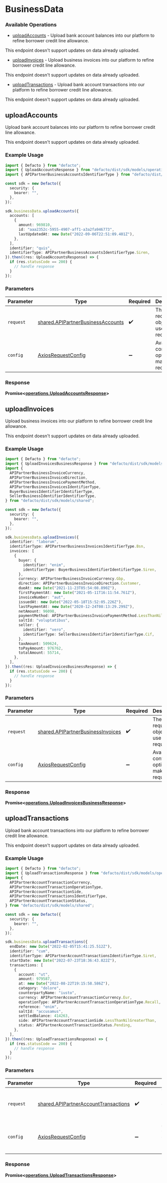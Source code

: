 # BusinessData

### Available Operations

* [uploadAccounts](#uploadaccounts) - 
Upload bank account balances into our platform to refine borrower credit
line allowance.
 
This endpoint doesn't support updates on data already uploaded.

* [uploadInvoices](#uploadinvoices) - 
Upload business invoices into our platform to refine borrower credit
line allowance.

This endpoint doesn't support updates on data already uploaded.

* [uploadTransactions](#uploadtransactions) - 
Upload bank account transactions into our platform to refine borrower
credit line allowance.
  
This endpoint doesn't support updates on data already uploaded.


## uploadAccounts


Upload bank account balances into our platform to refine borrower credit
line allowance.
 
This endpoint doesn't support updates on data already uploaded.


### Example Usage

```typescript
import { Defacto } from "defacto";
import { UploadAccountsResponse } from "defacto/dist/sdk/models/operations";
import { APIPartnerBusinessAccountsIdentifierType } from "defacto/dist/sdk/models/shared";

const sdk = new Defacto({
  security: {
    bearer: "",
  },
});

sdk.businessData.uploadAccounts({
  accounts: [
    {
      amount: 969810,
      id: "aaa2352c-5955-4907-aff1-a3a2fa946773",
      lastUpdatedAt: new Date("2022-09-06T22:51:09.401Z"),
    },
  ],
  identifier: "quis",
  identifierType: APIPartnerBusinessAccountsIdentifierType.Siren,
}).then((res: UploadAccountsResponse) => {
  if (res.statusCode == 200) {
    // handle response
  }
});
```

### Parameters

| Parameter                                                                              | Type                                                                                   | Required                                                                               | Description                                                                            |
| -------------------------------------------------------------------------------------- | -------------------------------------------------------------------------------------- | -------------------------------------------------------------------------------------- | -------------------------------------------------------------------------------------- |
| `request`                                                                              | [shared.APIPartnerBusinessAccounts](../../models/shared/apipartnerbusinessaccounts.md) | :heavy_check_mark:                                                                     | The request object to use for the request.                                             |
| `config`                                                                               | [AxiosRequestConfig](https://axios-http.com/docs/req_config)                           | :heavy_minus_sign:                                                                     | Available config options for making requests.                                          |


### Response

**Promise<[operations.UploadAccountsResponse](../../models/operations/uploadaccountsresponse.md)>**


## uploadInvoices


Upload business invoices into our platform to refine borrower credit
line allowance.

This endpoint doesn't support updates on data already uploaded.


### Example Usage

```typescript
import { Defacto } from "defacto";
import { UploadInvoicesBusinessResponse } from "defacto/dist/sdk/models/operations";
import {
  APIPartnerBusinessInvoiceCurrency,
  APIPartnerBusinessInvoiceDirection,
  APIPartnerBusinessInvoicePaymentMethod,
  APIPartnerBusinessInvoicesIdentifierType,
  BuyerBusinessIdentifierIdentifierType,
  SellerBusinessIdentifierIdentifierType,
} from "defacto/dist/sdk/models/shared";

const sdk = new Defacto({
  security: {
    bearer: "",
  },
});

sdk.businessData.uploadInvoices({
  identifier: "laborum",
  identifierType: APIPartnerBusinessInvoicesIdentifierType.Bsn,
  invoices: [
    {
      buyer: {
        identifier: "enim",
        identifierType: BuyerBusinessIdentifierIdentifierType.Siren,
      },
      currency: APIPartnerBusinessInvoiceCurrency.Gbp,
      direction: APIPartnerBusinessInvoiceDirection.Customer,
      dueAt: new Date("2021-11-23T05:54:08.890Z"),
      firstPaymentAt: new Date("2021-05-11T16:11:54.761Z"),
      invoiceNumber: "aut",
      issuedAt: new Date("2022-05-18T15:52:05.226Z"),
      lastPaymentAt: new Date("2020-12-24T08:13:29.299Z"),
      netAmount: 96098,
      paymentMethod: APIPartnerBusinessInvoicePaymentMethod.LessThanNilGreaterThan,
      saltId: "voluptatibus",
      seller: {
        identifier: "vero",
        identifierType: SellerBusinessIdentifierIdentifierType.Cif,
      },
      taxAmount: 509624,
      toPayAmount: 976762,
      totalAmount: 55714,
    },
  ],
}).then((res: UploadInvoicesBusinessResponse) => {
  if (res.statusCode == 200) {
    // handle response
  }
});
```

### Parameters

| Parameter                                                                              | Type                                                                                   | Required                                                                               | Description                                                                            |
| -------------------------------------------------------------------------------------- | -------------------------------------------------------------------------------------- | -------------------------------------------------------------------------------------- | -------------------------------------------------------------------------------------- |
| `request`                                                                              | [shared.APIPartnerBusinessInvoices](../../models/shared/apipartnerbusinessinvoices.md) | :heavy_check_mark:                                                                     | The request object to use for the request.                                             |
| `config`                                                                               | [AxiosRequestConfig](https://axios-http.com/docs/req_config)                           | :heavy_minus_sign:                                                                     | Available config options for making requests.                                          |


### Response

**Promise<[operations.UploadInvoicesBusinessResponse](../../models/operations/uploadinvoicesbusinessresponse.md)>**


## uploadTransactions


Upload bank account transactions into our platform to refine borrower
credit line allowance.
  
This endpoint doesn't support updates on data already uploaded.


### Example Usage

```typescript
import { Defacto } from "defacto";
import { UploadTransactionsResponse } from "defacto/dist/sdk/models/operations";
import {
  APIPartnerAccountTransactionCurrency,
  APIPartnerAccountTransactionOperationType,
  APIPartnerAccountTransactionSide,
  APIPartnerAccountTransactionsIdentifierType,
  APIPartnerAccountTransactionStatus,
} from "defacto/dist/sdk/models/shared";

const sdk = new Defacto({
  security: {
    bearer: "",
  },
});

sdk.businessData.uploadTransactions({
  endDate: new Date("2022-02-05T15:41:25.512Z"),
  identifier: "cum",
  identifierType: APIPartnerAccountTransactionsIdentifierType.Siret,
  startDate: new Date("2022-07-23T18:36:43.822Z"),
  transactions: [
    {
      account: "ut",
      amount: 979587,
      at: new Date("2022-08-22T19:15:58.586Z"),
      category: "dolore",
      counterpartyName: "iusto",
      currency: APIPartnerAccountTransactionCurrency.Eur,
      operationType: APIPartnerAccountTransactionOperationType.Recall,
      reference: "enim",
      saltId: "accusamus",
      settledBalance: 414263,
      side: APIPartnerAccountTransactionSide.LessThanNilGreaterThan,
      status: APIPartnerAccountTransactionStatus.Pending,
    },
  ],
}).then((res: UploadTransactionsResponse) => {
  if (res.statusCode == 200) {
    // handle response
  }
});
```

### Parameters

| Parameter                                                                                    | Type                                                                                         | Required                                                                                     | Description                                                                                  |
| -------------------------------------------------------------------------------------------- | -------------------------------------------------------------------------------------------- | -------------------------------------------------------------------------------------------- | -------------------------------------------------------------------------------------------- |
| `request`                                                                                    | [shared.APIPartnerAccountTransactions](../../models/shared/apipartneraccounttransactions.md) | :heavy_check_mark:                                                                           | The request object to use for the request.                                                   |
| `config`                                                                                     | [AxiosRequestConfig](https://axios-http.com/docs/req_config)                                 | :heavy_minus_sign:                                                                           | Available config options for making requests.                                                |


### Response

**Promise<[operations.UploadTransactionsResponse](../../models/operations/uploadtransactionsresponse.md)>**

